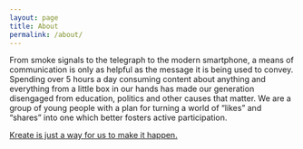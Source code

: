 ```yaml
---
layout: page
title: About
permalink: /about/
---
```


From smoke signals to the telegraph to the modern smartphone, a means of
communication is only as helpful as the message it is being used to convey. Spending over 5 hours a day consuming content about anything and
everything from a little box in our hands has made our generation
disengaged from education, politics and other causes that matter. We are a group of young people with a plan for turning a world of
“likes” and “shares” into one which better fosters active participation.

[Kreate is just a way for us to make it happen.](http://www.kreate.ca)
